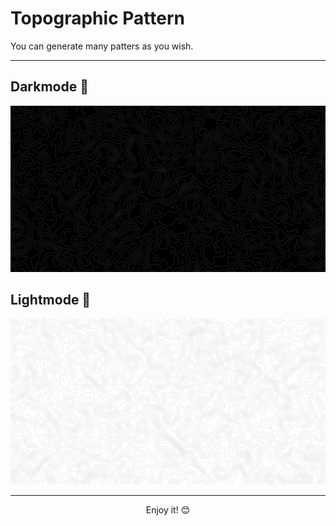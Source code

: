 # Topographic Pattern

You can generate many patters as you wish.

---

## Darkmode 🦇

![topographic darkmode](./images/topografia(Dark).jpg)

## Lightmode 🐸

![topographic lightmode](./images/topografia.jpg)

---
<div style="display: flex; justify-content: center; margin: auto;">
  Enjoy it! 😊
</div>
